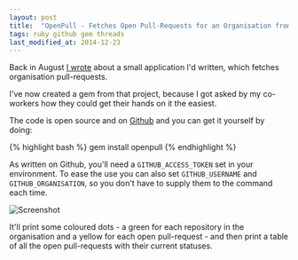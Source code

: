 ```yaml
---
layout: post
title:  "OpenPull - Fetches Open Pull-Requests for an Organisation from Github"
tags: ruby github gem threads
last_modified_at: 2014-12-23
---
```


Back in August [I wrote](https://mads.ohmbrix.dk/2014/08/21/pull-requests.html) about a small application I'd written, which fetches organisation pull-requests.

I've now created a gem from that project, because I got asked by my co-workers how they could get their hands on it the easiest.

The code is open source and on [Github](https://github.com/omegahm/openpull) and you can get it yourself by doing:

{% highlight bash %}
gem install openpull
{% endhighlight %}

As written on Github, you'll need a `GITHUB_ACCESS_TOKEN` set in your environment.
To ease the use you can also set `GITHUB_USERNAME` and `GITHUB_ORGANISATION`, so you don't have to supply them to the command each time.

![Screenshot](https://i.imgur.com/q5meE5r.png)

It'll print some coloured dots - a green for each repository in the organisation and a yellow for each open pull-request - and then print a table of all the open pull-requests with their current statuses.
